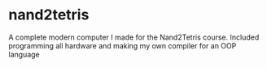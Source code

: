 # nand2tetris
A complete modern computer I made for the Nand2Tetris course. Included programming all hardware and making my own compiler for an OOP language